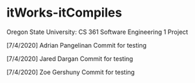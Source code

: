 # itWorks-itCompiles
Oregon State University: CS 361 Software Engineering 1 Project

[7/4/2020] Adrian Pangelinan Commit for testing

[7/4/2020] Jared Dargan Commit for testing

[7/4/2020] Zoe Gershuny Commit for testing